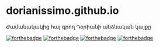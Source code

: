 # dorianissimo.github.io
Ժամանակակից հայ գրող Դօրիանի անձնական կայքը

[![forthebadge](http://forthebadge.com/images/badges/built-with-love.svg)](http://forthebadge.com) [![forthebadge](http://forthebadge.com/images/badges/makes-people-smile.svg)](http://forthebadge.com) [![forthebadge](http://forthebadge.com/images/badges/uses-html.svg)](http://forthebadge.com) [![forthebadge](http://forthebadge.com/images/badges/uses-css.svg)](http://forthebadge.com) 
